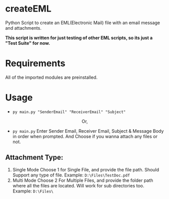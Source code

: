 # createEML

Python Script to create an EML(Electronic Mail) file with an email message and attachments.

**This script is written for just testing of other EML scripts, so its just a "Test Suite" for now.**

# Requirements

All of the imported modules are preinstalled.

# Usage

- `py main.py "SenderEmail" "ReceiverEmail" "Subject"`

<center>Or,</center>

- `py main.py`
  Enter Sender Email, Receiver Email, Subject & Message Body in order when prompted.
  And Choose if you wanna attach any files or not.

## Attachment Type:

1) Single Mode
   Choose 1 for Single File, and provide the file path.
   Should Support any type of file.
   Example: `D:\Files\TestDoc.pdf`
3) Multi Mode
   Choose 2 For Multiple Files, and provide the folder path where all the files are located.
   Will work for sub directories too.
   Example: `D:\Files\`
